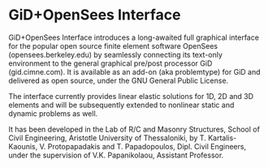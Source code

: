 # GiD+OpenSees Interface

GiD+OpenSees Interface introduces a long-awaited full graphical interface for the popular open source finite
element software OpenSees (opensees.berkeley.edu) by seamlessly connecting its text-only environment to the
general graphical pre/post processor GiD (gid.cimne.com). It is available as an add-on (aka problemtype) for GiD
and delivered as open source, under the GNU General Public License.

The interface currently provides linear elastic solutions for 1D, 2D and 3D elements and will be subsequently
extended to nonlinear static and dynamic problems as well.

It has been developed in the Lab of R/C and Masonry Structures, School of Civil Engineering, 
Aristotle University of Thessaloniki, by T. Kartalis-Kaounis, V. Protopapadakis and T. Papadopoulos,
Dipl. Civil Engineers, under the supervision of V.K. Papanikolaou, Assistant Professor.
